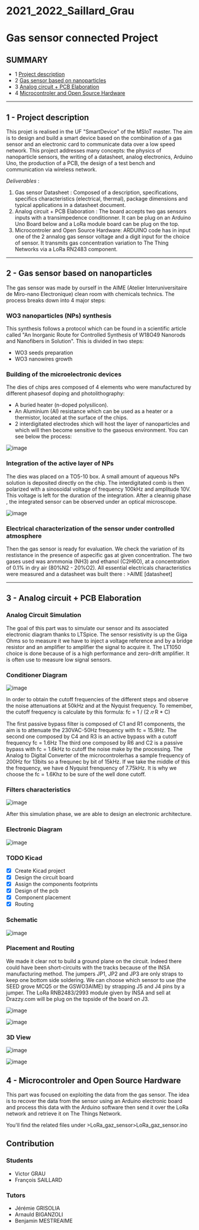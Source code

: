 # 2021_2022_Saillard_Grau

# Gas sensor connected Project

## SUMMARY

* 1 [Project description](#description)
* 2 [Gas sensor based on nanoparticles](#paragraph2)
* 3 [Analog circuit + PCB Elaboration](#paragraph3)
* 4 [Microcontroler and Open Source Hardware](#paragraph4)

-------

## 1 - Project description <a name="description"></a>

This projet is realised in the UF "SmartDevice" of the MSIoT master.
The aim is to design and build a smart device based on the combination of a gas sensor and an electronic card to communicate data over a low speed network.
This project addresses many concepts: the physics of nanoparticle sensors, the writing of a datasheet, analog electronics, Arduino Uno, the production of a PCB, the design of a test bench and communication via wireless network.

*Deliverables* :

1. Gas sensor Datasheet : Composed of a description, specifications, specifics characteristics (electrical, thermal), package dimensions and typical applications in a datasheet document.
2. Analog circuit + PCB Elaboration : The board accepts two gas sensors inputs with a transimpedence conditionner. It can be plug on an Arduino Uno Board below and a LoRa module board can be plug on the top.
3. Microcontroler and Open Source Hardware: ARDUINO code has in input one of the 2 annalog gas sensor voltage and a digit input for the choice of sensor. It transmits gas concentration variation to The Thing Networks via a LoRa RN2483 component.

-------

## 2 - Gas sensor based on nanoparticles <a name="paragraph2"></a>

The gas sensor was made by ourself in the AIME (Atelier Interuniversitaire de Miro-nano Electronique) clean room with chemicals technics.
The process breaks down into 4 major steps:

### WO3 nanoparticles (NPs) synthesis

This synthesis follows a protocol which can be found in a scientific article called "An Inorganic Route for Controlled Synthesis of W18O49 Nanorods and Nanofibers in Solution".
This is divided in two steps:

* WO3 seeds preparation
* WO3 nanowires growth

### Building of the microelectronic devices

The dies of chips ares composed of 4 elements who were manufactured by different phasesof doping and photolithography:

* A buried heater (n-doped polysilicon).
* An Aluminium (Al) resistance which can be used as a heater or a thermistor, located at the surface of the chips.
* 2 interdigitated electrodes xhich will host the layer of nanoparticles and which will then become sensitive to the gaseous environment.
You can see below the process:

![image](Images/dies_composition.png)

### Integration of the active layer of NPs

The dies was placed on a TO5-10 box.
A small amount of aqueous NPs solution is deposited directly on the chip. The interdigitated comb is then polarized with a sinosoidal voltage of frequency 100kHz and amplitude 10V. This voltage is left for the duration of the integration.
After a cleannig phase , the integrated sensor can be observed under an optical microscope.

![image](Images/integrated_sensor.png)

### Electrical characterization of the sensor under controlled atmosphere

Then the gas sensor is ready for evaluation. We check the variation of its restistance in the presence of aspecific gas at given concentration.
The two gases used was anmmonia (NH3) and ethanol (C2H6O), at a concentration of 0.1% in dry air (80%N2 - 20%O2).
All essential electricals characteristics were measured and a datasheet was built there : >AIME [datasheet]

-------

## 3 - Analog circuit + PCB Elaboration <a name="paragraph3"></a>

### Analog Circuit Simulation

The goal of this part was to simulate our sensor and its associated electronic diagram thanks to LTSpice.
The sensor resistivity is up the Giga Ohms so to measure it we have to inject a voltage reference and by a bridge resistor and an amplifier to amplifier the signal to acquire it.
The LT1050 choice is done because of is a high performance and zero-drift amplifier. It is often use to measure low signal sensors.

### Conditioner Diagram

![image](Images/Conditioner_Diagram.png)

In order to obtain the cutoff frequencies of the different steps and observe the noise attenuations at 50kHz and at the Nyquist frequency.
To remember, the cutoff frequency is calculate by this formula: fc = 1 / (2 *𝜋* R * C)

The first passive bypass filter is composed of C1 and R1 components, the aim is to attenuate the 230VAC-50Hz frequency with fc = 15.9Hz.
The second one composed by C4 and R3 is an active bypass with a cutoff frequency fc = 1.6Hz
The third one composed by R6 and C2 is a passive bypass with fc = 1.6kHz to cutoff the noise make by the processing.
The  Analog to Digital Converter of the microcontrolerhas a sample frequency of 200Hz for 13bits so a frequnec by bit of 15kHz. If we take the middle of this the frequency, we have d Nyquist frenquency of 7.75kHz. It is why we choose the fc = 1.6Khz to be sure of the well done cutoff.

### Filters characteristics

![image](Images/Condtionner_Filters_Characteristics.png)

After this simulation phase, we are able to design an electronic architecture.

### Electronic Diagram

![image](Images/Electronic_Diagram.png)

### TODO Kicad

* [x] Create Kicad project
* [x] Design the circuit board
* [x] Assign the components footprints
* [x] Design of the pcb
* [x] Component placement
* [x] Routing

### Schematic

![image](Images/schematic.png)

### Placement and Routing

We made it clear not to build a ground plane on the circuit.
Indeed there could have been short-circuits with the tracks because of the INSA manufacturing method.
The jumpers JP1, JP2 and JP3 are only straps to keep one bottom side soldering.
We can choose which sensor to use (the SEED grove MCQ5 or the GSWO3AIME) by strapping J5 and J4 pins by a jumper.
The LoRa RNB2483/2993 module given by INSA and sell at Drazzy.com will be plug on the topside of the board on J3.

![image](Images/TopLayer.png)

![image](Images/BottomLayer.png)

### 3D View

![image](Images/TopView.png)

![image](Images/BottomView.png)

## 4 - Microcontroler and Open Source Hardware <a name="paragraph4"></a>

This part was focused on exploiting the data from the gas sensor. The idea is to recover the data from the sensor using an Arduino electronic board and process this data with the Arduino software then send it over the LoRa network and retrieve it on The Things Network.

You'll find the related files under >LoRa_gaz_sensor>LoRa_gaz_sensor.ino

## Contribution

### Students

* Victor GRAU
* François SAILLARD

### Tutors

* Jérémie GRISOLIA
* Arnauld BIGANZOLI
* Benjamin MESTREAIME

